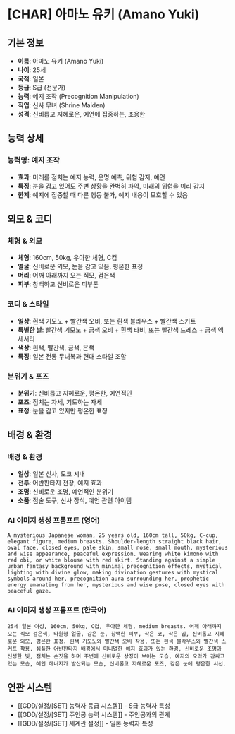 # [CHAR] 아마노 유키 (Amano Yuki)

## 기본 정보
- **이름**: 아마노 유키 (Amano Yuki)
- **나이**: 25세
- **국적**: 일본
- **등급**: S급 (전문가)
- **능력**: 예지 조작 (Precognition Manipulation)
- **직업**: 신사 무녀 (Shrine Maiden)
- **성격**: 신비롭고 지혜로운, 예언에 집중하는, 조용한

## 능력 상세
### 능력명: 예지 조작
- **효과**: 미래를 점치는 예지 능력, 운명 예측, 위험 감지, 예언
- **특징**: 눈을 감고 있어도 주변 상황을 완벽히 파악, 미래의 위험을 미리 감지
- **한계**: 예지에 집중할 때 다른 행동 불가, 예지 내용이 모호할 수 있음

## 외모 & 코디
### 체형 & 외모
- **체형**: 160cm, 50kg, 우아한 체형, C컵
- **얼굴**: 신비로운 외모, 눈을 감고 있음, 평온한 표정
- **머리**: 어깨 아래까지 오는 직모, 검은색
- **피부**: 창백하고 신비로운 피부톤

### 코디 & 스타일
- **일상**: 흰색 기모노 + 빨간색 오비, 또는 흰색 블라우스 + 빨간색 스커트
- **특별한 날**: 빨간색 기모노 + 금색 오비 + 흰색 타비, 또는 빨간색 드레스 + 금색 액세서리
- **색상**: 흰색, 빨간색, 금색, 은색
- **특징**: 일본 전통 무녀복과 현대 스타일 조합

### 분위기 & 포즈
- **분위기**: 신비롭고 지혜로운, 평온한, 예언적인
- **포즈**: 점치는 자세, 기도하는 자세
- **표정**: 눈을 감고 있지만 평온한 표정

## 배경 & 환경
### 배경 & 환경
- **일상**: 일본 신사, 도쿄 시내
- **전투**: 어반판타지 전장, 예지 효과
- **조명**: 신비로운 조명, 예언적인 분위기
- **소품**: 점술 도구, 신사 장식, 예언 관련 아이템

### AI 이미지 생성 프롬프트 (영어)
```
A mysterious Japanese woman, 25 years old, 160cm tall, 50kg, C-cup, elegant figure, medium breasts. Shoulder-length straight black hair, oval face, closed eyes, pale skin, small nose, small mouth, mysterious and wise appearance, peaceful expression. Wearing white kimono with red obi, or white blouse with red skirt. Standing against a simple urban fantasy background with minimal precognition effects, mystical lighting with divine glow, making divination gestures with mystical symbols around her, precognition aura surrounding her, prophetic energy emanating from her, mysterious and wise pose, closed eyes with peaceful gaze.
```

### AI 이미지 생성 프롬프트 (한국어)
```
25세 일본 여성, 160cm, 50kg, C컵, 우아한 체형, medium breasts. 어깨 아래까지 오는 직모 검은색, 타원형 얼굴, 감은 눈, 창백한 피부, 작은 코, 작은 입, 신비롭고 지혜로운 외모, 평온한 표정. 흰색 기모노와 빨간색 오비 착용, 또는 흰색 블라우스와 빨간색 스커트 착용. 심플한 어반판타지 배경에서 미니멀한 예지 효과가 있는 환경, 신비로운 조명과 신성한 빛, 점치는 손짓을 하며 주변에 신비로운 상징이 보이는 모습, 예지의 오라가 감싸고 있는 모습, 예언 에너지가 발산되는 모습, 신비롭고 지혜로운 포즈, 감은 눈에 평온한 시선.
```

## 연관 시스템
- [[GDD/설정/[SET] 능력자 등급 시스템]] - S급 능력자 특성
- [[GDD/설정/[SET] 주인공 능력 시스템]] - 주인공과의 관계
- [[GDD/설정/[SET] 세계관 설정]] - 일본 능력자 특성
